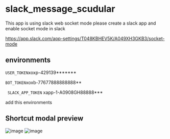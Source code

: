 # slack_message_scudular

This app is using slack web socket mode please create a slack app and enable socket mode in slack 


https://app.slack.com/app-settings/T048KBHEV5K/A049XH3GKB3/socket-mode

## environments
``` USER_TOKEN ```xoxp-429139*******

``` BOT_TOKEN ```xoxb-77677888888888**

``` SLACK_APP_TOKEN``` xapp-1-A0908GH88888***

add this environments 


## Shortcut modal preview
![image](https://user-images.githubusercontent.com/83518670/200177004-762f3b71-6923-4997-b651-6ec155859ca8.png)
![image](https://user-images.githubusercontent.com/83518670/200177051-85cfe229-c73a-480b-9428-226641d564f7.png)



